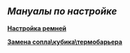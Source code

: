 *<h2>Мануалы по настройке</h2>* 

[**Настройка ремней**](belts.md)

[**Замена сопла\кубика\термобарьера**](https://fb-waiters.bibirevo.net/hardware/fbg6/bimetall)


